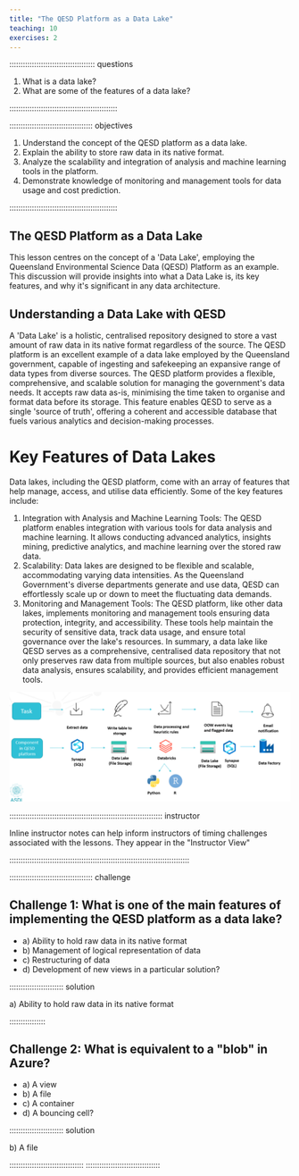 ```yaml
---
title: "The QESD Platform as a Data Lake"
teaching: 10
exercises: 2
---
```


:::::::::::::::::::::::::::::::::::::: questions 

1.	What is a data lake?
2.	What are some of the features of a data lake?

::::::::::::::::::::::::::::::::::::::::::::::::

::::::::::::::::::::::::::::::::::::: objectives

1. Understand the concept of the QESD platform as a data lake.
2. Explain the ability to store raw data in its native format.
3. Analyze the scalability and integration of analysis and machine learning tools in the platform.
4. Demonstrate knowledge of monitoring and management tools for data usage and cost prediction.


::::::::::::::::::::::::::::::::::::::::::::::::
## The QESD Platform as a Data Lake
 This lesson centres on the concept of a 'Data Lake', employing the Queensland Environmental Science Data (QESD) Platform as an example. This discussion will provide insights into what a Data Lake is, its key features, and why it's significant in any data architecture.

## Understanding a Data Lake with QESD
A 'Data Lake' is a holistic, centralised repository designed to store a vast amount of raw data in its native format regardless of the source. The QESD platform is an excellent example of a data lake employed by the Queensland government, capable of ingesting and safekeeping an expansive range of data types from diverse sources.
The QESD platform provides a flexible, comprehensive, and scalable solution for managing the government's data needs. It accepts raw data as-is, minimising the time taken to organise and format data before its storage. This feature enables QESD to serve as a single 'source of truth', offering a coherent and accessible database that fuels various analytics and decision-making processes.

# Key Features of Data Lakes
Data lakes, including the QESD platform, come with an array of features that help manage, access, and utilise data efficiently. Some of the key features include:
1.	Integration with Analysis and Machine Learning Tools: The QESD platform enables integration with various tools for data analysis and machine learning. It allows conducting advanced analytics, insights mining, predictive analytics, and machine learning over the stored raw data.
2.	Scalability: Data lakes are designed to be flexible and scalable, accommodating varying data intensities. As the Queensland Government's diverse departments generate and use data, QESD can effortlessly scale up or down to meet the fluctuating data demands.
3.	Monitoring and Management Tools: The QESD platform, like other data lakes, implements monitoring and management tools ensuring data protection, integrity, and accessibility. These tools help maintain the security of sensitive data, track data usage, and ensure total governance over the lake's resources.
In summary, a data lake like QESD serves as a comprehensive, centralised data repository that not only preserves raw data from multiple sources, but also enables robust data analysis, ensures scalability, and provides efficient management tools.


![Data layers](fig/data_lake.PNG)


:::::::::::::::::::::::::::::::::::::::::::::::::::::::::::::::::::: instructor

Inline instructor notes can help inform instructors of timing challenges
associated with the lessons. They appear in the "Instructor View"

::::::::::::::::::::::::::::::::::::::::::::::::::::::::::::::::::::::::::::::::

::::::::::::::::::::::::::::::::::::: challenge 

## Challenge 1: What is one of the main features of implementing the QESD platform as a data lake? 

- a) Ability to hold raw data in its native format 
- b) Management of logical representation of data 
- c) Restructuring of data 
- d) Development of new views in a particular solution? 

:::::::::::::::::::::::: solution 
 
a) Ability to hold raw data in its native format 

::::::::::::::::


## Challenge 2: What is equivalent to a "blob" in Azure? 

- a) A view 
- b) A file 
- c) A container 
- d) A bouncing cell? 


:::::::::::::::::::::::: solution 

b) A file

:::::::::::::::::::::::::::::::::
:::::::::::::::::::::::::::::::::


